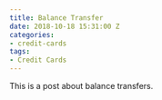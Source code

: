 ```yaml
---
title: Balance Transfer
date: 2018-10-18 15:31:00 Z
categories:
- credit-cards
tags:
- Credit Cards
---
```


This is a post about balance transfers.